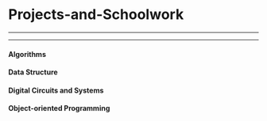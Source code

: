 # Projects-and-Schoolwork

___
___

#### Algorithms
#### Data Structure
#### Digital Circuits and Systems
#### Object-oriented Programming
